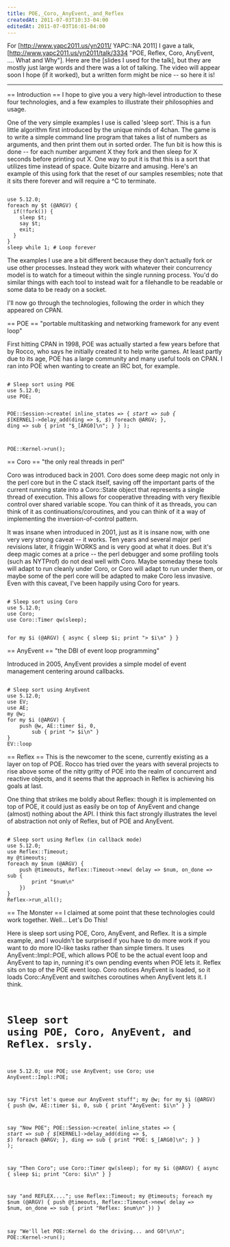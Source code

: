 ```yaml
---
title: POE,_Coro,_AnyEvent,_and_Reflex
createdAt: 2011-07-03T10:33-04:00
editedAt: 2011-07-03T16:01-04:00
---
```


For [http://www.yapc2011.us/yn2011/ YAPC::NA 2011] I gave a talk, [http://www.yapc2011.us/yn2011/talk/3334 "POE, Reflex, Coro, AnyEvent, .... What and Why"]. Here are the [slides I used for the talk], but they are mostly just large words and there was a lot of talking. The video will appear soon I hope (if it worked), but a written form might be nice -- so here it is!

----

== Introduction ==
I hope to give you a very high-level introduction to these four technologies, and a few examples to illustrate their philosophies and usage.

One of the very simple examples I use is called 'sleep sort'. This is a fun little algorithm first introduced by the unique minds of 4chan. The game is to write a simple command line program that takes a list of numbers as arguments, and then print them out in sorted order. The fun bit is how this is done -- for each number argument X they fork and then sleep for X seconds before printing out X. One way to put it is that this is a sort that utilizes time instead of space. Quite bizarre and amusing. Here's an example of this using fork that the reset of our samples resembles; note that it sits there forever and will require a ^C to terminate.

<code>
use 5.12.0;
foreach my $t (@ARGV) {
  if(!fork()) {
    sleep $t;
    say $t;
    exit;
  }
}
sleep while 1; # Loop forever
</code>

The examples I use are a bit different because they don't actually fork or use other processes. Instead they work with whatever their concurrency model is to watch for a timeout within the single running process. You'd do similar things with each tool to instead wait for a filehandle to be readable or some data to be ready on a socket.

I'll now go through the technologies, following the order in which they appeared on CPAN.

== POE ==
"portable multitasking and networking framework for any event loop"

First hitting CPAN in 1998, POE was actually started a few years before that by Rocco, who says he initially created it to help write games. At least partly due to its age, POE has a large community and many useful tools on CPAN. I ran into POE when wanting to create an IRC bot, for example.

<code>
# Sleep sort using POE
use 5.12.0;
use POE;

POE::Session->create(
    inline_states => {
        _start => sub {
            $_[KERNEL]->delay_add(ding => $_, $_)
                foreach @ARGV;
        },
        ding => sub {
            print "$_[ARG0]\n";
        }
    }
);

POE::Kernel->run();
</code>

== Coro ==
"the only real threads in perl"

Coro was introduced back in 2001. Coro does some deep magic not only in the perl core but in the C stack itself, saving off the important parts of the current running state into a Coro::State object that represents a single thread of execution. This allows for cooperative threading with very flexible control over shared variable scope. You can think of it as threads, you can think of it as continuations/coroutines, and you can think of it a way of implementing the inversion-of-control pattern.

It was insane when introduced in 2001, just as it is insane now, with one very very strong caveat -- it works. Ten years and several major perl revisions later, it friggin WORKS and is very good at what it does. But it's deep magic comes at a price -- the perl debugger and some profiling tools (such as NYTProf) do not deal well with Coro. Maybe someday these tools will adapt to run cleanly under Coro, or Coro will adapt to run under them, or maybe some of the perl core will be adapted to make Coro less invasive. Even with this caveat, I've been happily using Coro for years.

<code>
# Sleep sort using Coro
use 5.12.0;
use Coro;
use Coro::Timer qw(sleep);

for my $i (@ARGV) {
    async {
        sleep $i;
        print "> $i\n"
    }
}
</code>

== AnyEvent ==
"the DBI of event loop programming"

Introduced in 2005, AnyEvent provides a simple model of event management centering around callbacks.

<code>
# Sleep sort using AnyEvent
use 5.12.0;
use EV;
use AE;
my @w;
for my $i (@ARGV) {
    push @w, AE::timer $i, 0,
        sub { print "> $i\n" }
}
EV::loop
</code>

== Reflex ==
This is the newcomer to the scene, currently existing as a layer on top of POE. Rocco has tried over the years with several projects to rise above some of the nitty gritty of POE into the realm of concurrent and reactive objects, and it seems that the approach in Reflex is achieving his goals at last.

One thing that strikes me boldly about Reflex: though it is implemented on top of POE, it could just as easily be on top of AnyEvent and change (almost) nothing about the API. I think this fact strongly illustrates the level of abstraction not only of Reflex, but of POE and AnyEvent.

<code>
# Sleep sort using Reflex (in callback mode)
use 5.12.0;
use Reflex::Timeout;
my @timeouts;
foreach my $num (@ARGV) { 
    push @timeouts, Reflex::Timeout->new( delay => $num, on_done => sub { 
        print "$num\n"
    })
}
Reflex->run_all();
</code>

== The Monster ==
I claimed at some point that these technologies could work together. Well... Let's Do This!

Here is sleep sort using POE, Coro, AnyEvent, and Reflex. It is a simple example, and I wouldn't be surprised if you have to do more work if you want to do more IO-like tasks rather than simple timers. It uses AnyEvent::Impl::POE, which allows POE to be the actual event loop and AnyEvent to tap in, running it's own pending events when POE lets it. Reflex sits on top of the POE event loop. Coro notices AnyEvent is loaded, so it loads Coro::AnyEvent and switches coroutines when AnyEvent lets it. I think.
<code>
# Sleep sort using POE, Coro, AnyEvent, and Reflex. srsly.
use 5.12.0;
use POE;
use AnyEvent;
use Coro;
use AnyEvent::Impl::POE;

say "First let's queue our AnyEvent stuff";
my @w;
for my $i (@ARGV) {
    push @w, AE::timer $i, 0,
        sub { print "AnyEvent: $i\n" }
}

say "Now POE";
POE::Session->create(
    inline_states => {
        _start => sub {
            $_[KERNEL]->delay_add(ding => $_, $_)
                foreach @ARGV;
        },
        ding => sub {
            print "POE: $_[ARG0]\n";
        }
    }
);

say "Then Coro";
use Coro::Timer qw(sleep);
for my $i (@ARGV) {
    async {
        sleep $i;
        print "Coro: $i\n"
    }
}

say "and REFLEX....";
use Reflex::Timeout;
my @timeouts;
foreach my $num (@ARGV) { 
    push @timeouts, Reflex::Timeout->new( delay => $num, on_done => sub { 
        print "Reflex: $num\n"
    })
}

say "We'll let POE::Kernel do the driving... and GO!\n\n";
POE::Kernel->run();
</code>


